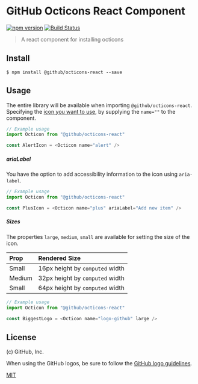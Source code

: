 # GitHub Octicons React Component

[![npm version](https://img.shields.io/npm/v/%40github%2Focticons-react.svg)](https://www.npmjs.org/package/%40github%2Focticons-react)
[![Build Status](https://travis-ci.org/primer/octicons.svg?branch=master)](https://travis-ci.org/primer/octicons)

> A react component for installing octicons

## Install

```
$ npm install @github/octicons-react --save
```

## Usage

The entire library will be available when importing `@github/octicons-react`. Specifying the [icon you want to use][octicons], by supplying the `name=""` to the component.

```js
// Example usage
import Octicon from "@github/octicons-react"

const AlertIcon = <Octicon name="alert" />
```

##### ariaLabel

You have the option to add accessibility information to the icon using `aria-label`.

```js
// Example usage
import Octicon from "@github/octicons-react"

const PlusIcon = <Octicon name="plus" ariaLabel="Add new item" />
```


##### Sizes

The properties `large`, `medium`, `small` are available for setting the size of the icon.

| Prop | Rendered Size |
| :- | :- |
| Small | 16px height by `computed` width |
| Medium | 32px height by `computed` width |
| Small | 64px height by `computed` width |

```js
// Example usage
import Octicon from "@github/octicons-react"

const BiggestLogo = <Octicon name="logo-github" large />
```

## License

(c) GitHub, Inc.

When using the GitHub logos, be sure to follow the [GitHub logo guidelines](https://github.com/logos).

[MIT](./LICENSE)  

[octicons]: https://octicons.github.com/
[primer]: https://github.com/primer/primer
[docs]: http://primercss.io/
[npm]: https://www.npmjs.com/
[install-npm]: https://docs.npmjs.com/getting-started/installing-node
